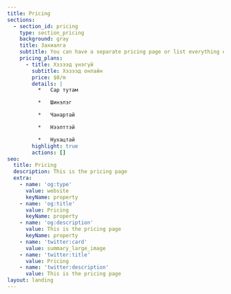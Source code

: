 ```yaml
---
title: Pricing
sections:
  - section_id: pricing
    type: section_pricing
    background: gray
    title: Захиалга
    subtitle: You can have a separate pricing page or list everything on the home page.
    pricing_plans:
      - title: Хэзээд үнэгүй
        subtitle: Хэзээд онлайн
        price: $0/m
        details: |
          *   Сар тутам

          *   Шинэлэг

          *   Чанартай

          *   Нээлттэй

          *   Нухацтай
        highlight: true
        actions: []
seo:
  title: Pricing
  description: This is the pricing page
  extra:
    - name: 'og:type'
      value: website
      keyName: property
    - name: 'og:title'
      value: Pricing
      keyName: property
    - name: 'og:description'
      value: This is the pricing page
      keyName: property
    - name: 'twitter:card'
      value: summary_large_image
    - name: 'twitter:title'
      value: Pricing
    - name: 'twitter:description'
      value: This is the pricing page
layout: landing
---
```

